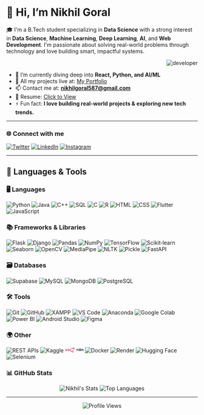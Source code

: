 # 👋 Hi, I’m Nikhil Goral

🎓 I'm a B.Tech student specializing in **Data Science** with a strong interest in **Data Science**, **Machine Learning**, **Deep Learning**, **AI**, and **Web Development**. I'm passionate about solving real-world problems through technology and love building smart, impactful systems.

<p align="right">
  <img src="https://cdn.dribbble.com/users/1162077/screenshots/3848914/programmer.png" alt="developer" width="300"/>
</p>

- 🌱 I’m currently diving deep into **React, Python, and AI/ML**
- 💼 All my projects live at: [My Portfolio](https://nikhil-portfolio-7szj.onrender.com/)
- 📫 Contact me at: **nikhilgoral587@gmail.com**
- 📄 Resume: [Click to View]()
- ⚡ Fun fact: **I love building real-world projects & exploring new tech trends.**

---

### 🌐 Connect with me

<p align="left">
  <a href="https://twitter.com/" target="_blank"><img src="https://cdn-icons-png.flaticon.com/512/733/733579.png" alt="Twitter" width="30"/></a>
  <a href="https://www.linkedin.com/in/nikhil-goral-340266259/" target="_blank"><img src="https://cdn-icons-png.flaticon.com/512/174/174857.png" alt="LinkedIn" width="30"/></a>
  <a href="https://www.instagram.com/iam_nikhilng28/" target="_blank"><img src="https://cdn-icons-png.flaticon.com/512/2111/2111463.png" alt="Instagram" width="30"/></a>
</p>

---

## 🧰 Languages & Tools

### 🖥️ Languages
<p>
  <img src="https://img.icons8.com/color/48/python.png" alt="Python"/>
  <img src="https://img.icons8.com/color/48/java-coffee-cup-logo.png" alt="Java"/>
  <img src="https://img.icons8.com/color/48/c-plus-plus-logo.png" alt="C++"/>
  <img src="https://img.icons8.com/ios-filled/50/sql.png" alt="SQL"/>
  <img src="https://img.icons8.com/color/48/c-programming.png" alt="C"/>
  <img src="https://www.r-project.org/logo/Rlogo.png" alt="R" width="48"/>
  <img src="https://img.icons8.com/color/48/html-5--v1.png" alt="HTML"/>
  <img src="https://img.icons8.com/color/48/css3.png" alt="CSS"/>
  <img src="https://img.icons8.com/color/48/flutter.png" alt="Flutter"/>
  <img src="https://img.icons8.com/color/48/javascript--v1.png" alt="JavaScript"/>
</p>

### 📚 Frameworks & Libraries
<p>
  <img src="https://img.icons8.com/ios/50/flask.png" alt="Flask"/>
  <img src="https://img.icons8.com/color/48/django.png" alt="Django"/>
  <img src="https://pandas.pydata.org/static/img/pandas_white.svg" alt="Pandas" width="48"/>
  <img src="https://numpy.org/images/logo.svg" alt="NumPy" width="48"/>
  <img src="https://img.icons8.com/color/48/tensorflow.png" alt="TensorFlow"/>
  <img src="https://raw.githubusercontent.com/scikit-learn/scikit-learn/main/doc/logos/scikit-learn-logo-small.png" alt="Scikit‑learn" width="48"/>
  <img src="https://seaborn.pydata.org/_static/logo-wide-lightbg.svg" alt="Seaborn" width="80"/>
  <img src="https://opencv.org/wp-content/uploads/2020/07/OpenCV_logo_black-2.png" alt="OpenCV" width="60"/>
  <img src="https://google.github.io/mediapipe/images/logo_white.svg" alt="MediaPipe" width="80"/>
  <img src="https://www.nltk.org/images/logo.png" alt="NLTK" width="80"/>
  <img src="https://upload.wikimedia.org/wikipedia/commons/0/0e/Pickle_%28Python%29_logo.png" alt="Pickle" width="48"/>
  <img src="https://fastapi.tiangolo.com/img/logo-margin/logo-teal.png" alt="FastAPI" width="48"/>
</p>

### 🗃️ Databases
<p>
  <img src="https://seeklogo.com/images/S/supabase-logo-435677EFF9-seeklogo.com.png" alt="Supabase" width="48"/>
  <img src="https://img.icons8.com/color/48/mysql-logo.png" alt="MySQL"/>
  <img src="https://img.icons8.com/color/48/mongodb.png" alt="MongoDB"/>
  <img src="https://img.icons8.com/color/48/postgreesql.png" alt="PostgreSQL"/>
</p>

### 🛠️ Tools
<p>
  <img src="https://img.icons8.com/color/48/git.png" alt="Git"/>
  <img src="https://img.icons8.com/material-rounded/48/000000/github.png" alt="GitHub"/>
  <img src="https://img.icons8.com/color/48/xampp.png" alt="XAMPP"/>
  <img src="https://img.icons8.com/color/48/visual-studio-code-2019.png" alt="VS Code"/>
  <img src="https://img.icons8.com/color/48/anaconda--v2.png" alt="Anaconda"/>
  <img src="https://img.icons8.com/color/48/google-colab.png" alt="Google Colab"/>
  <img src="https://img.icons8.com/color/48/power-bi.png" alt="Power BI"/>
  <img src="https://img.icons8.com/color/48/android-studio--v2.png" alt="Android Studio"/>
  <img src="https://img.icons8.com/color/48/figma--v1.png" alt="Figma"/>
</p>

### 🌍 Other
<p>
  <img src="https://img.icons8.com/fluency/48/api.png" alt="REST APIs"/>
  <img src="https://img.icons8.com/ios-filled/50/kaggle.png" alt="Kaggle"/>
  <img src="https://raw.githubusercontent.com/n8n-io/n8n/develop/assets/n8n-logo.png" alt="n8n" width="48"/>
  <img src="https://img.icons8.com/color/48/docker.png" alt="Docker"/>
  <img src="https://img.icons8.com/color/48/render.png" alt="Render"/>
  <img src="https://huggingface.co/front/assets/huggingface_logo-noborder.svg" alt="Hugging Face" width="48"/>
  <img src="https://img.icons8.com/color/48/selenium-test-automation.png" alt="Selenium"/>
</p>

### 📊 GitHub Stats

<p align="center">
  <img src="https://github-readme-stats.vercel.app/api?username=nikhilgoral28&show_icons=true&theme=tokyonight&rank_icon=github&include_all_commits=true&hide_border=true" alt="Nikhil's Stats"/>
  <img src="https://github-readme-stats.vercel.app/api/top-langs/?username=nikhilgoral28&layout=compact&theme=tokyonight&hide_border=true" alt="Top Languages"/>
</p>

---

<p align="center">
  <img src="https://komarev.com/ghpvc/?username=nikhilgoral28&label=Profile%20views&color=0e75b6&style=flat" alt="Profile Views"/>
</p>

